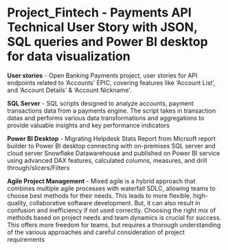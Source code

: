 # Project_Fintech - Payments API Technical User Story with JSON, SQL queries and Power BI desktop for data visualization

**User stories** - Open Banking Payments project, user stories for API endpoints related to ‘Accounts’ EPIC, covering features like ‘Account List’, and ‘Account Details’ & ‘Account Nickname’.

**SQL Server** -  SQL scripts designed to analyze accounts, payment transactions data from a payments engine. The script takes in transaction datas and performs various data transformations and aggregations to provide valuable insights and key performance indicators

**Power BI Desktop** - Migrating Helpdesk Stats Report from Micrsoft report builder to Power BI desktop connecting with on-premises SQL server and cloud server Snowflake Datawarehouse and published on Power BI service using advanced DAX features, calculated columns, measures, and drill through/slicers/Filters 

**Agile Project Management** - Mixed agile is a hybrid approach that combines multiple agile processes with waterfall SDLC, allowing teams to choose best methods for their needs. This leads to more flexible, high-quality, collaborative software development. But, it can also result in confusion and inefficiency if not used correctly.
Choosing the right mix of methods based on project needs and team dynamics is crucial for success. This offers more freedom for teams, but requires a thorough understanding of the various approaches and careful consideration of project requirements
